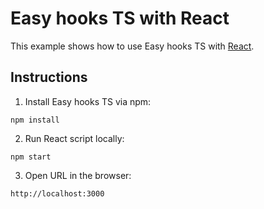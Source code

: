 # Easy hooks TS with React

This example shows how to use Easy hooks TS with [React](https://reactjs.org).

## Instructions

1. Install Easy hooks TS via npm:

```
npm install
```

2. Run React script locally:

```
npm start
```

3. Open URL in the browser:

```
http://localhost:3000
```
